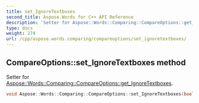```yaml
---
title: set_IgnoreTextboxes
second_title: Aspose.Words for C++ API Reference
description: 'Setter for Aspose::Words::Comparing::CompareOptions::get_IgnoreTextboxes.'
type: docs
weight: 274
url: /cpp/aspose.words.comparing/compareoptions/set_ignoretextboxes/
---
```

## CompareOptions::set_IgnoreTextboxes method


Setter for [Aspose::Words::Comparing::CompareOptions::get_IgnoreTextboxes](../get_ignoretextboxes/).

```cpp
void Aspose::Words::Comparing::CompareOptions::set_IgnoreTextboxes(bool value)
```


